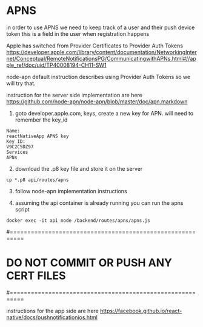 
# APNS
in order to use APNS we need to keep track of a user and their push device token
this is a field in the user when registration happens

Apple has switched from Provider Certificates to Provider Auth Tokens
https://developer.apple.com/library/content/documentation/NetworkingInternet/Conceptual/RemoteNotificationsPG/CommunicatingwithAPNs.html#//apple_ref/doc/uid/TP40008194-CH11-SW1

node-apn default instruction describes using Provider Auth Tokens
so we will try that.

instruction for the server side implementation are here
https://github.com/node-apn/node-apn/blob/master/doc/apn.markdown

1. goto developer.apple.com, keys, create a new key for APN.
   will need to remember the key_id
```
Name:
reactNativeApp APNS key
Key ID:
V9C2C5DZ97
Services
APNs
```
2. download the .p8 key file and store it on the server
```
cp *.p8 api/routes/apns
```

3. follow node-apn implementation instructions

4. assuming the api container is already running
   you can run the apns script
```
docker exec -it api node /backend/routes/apns/apns.js
```

#==========================================================
# DO NOT COMMIT OR PUSH ANY CERT FILES
#==========================================================


instructions for the app side are here
https://facebook.github.io/react-native/docs/pushnotificationios.html
